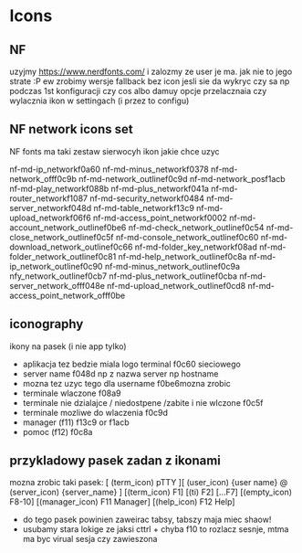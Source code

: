 # Icons 

## NF
uzyjmy https://www.nerdfonts.com/ i zalozmy ze user je ma. jak nie to jego strate :P
ew zrobimy wersje fallback bez icon jesli sie da wykryc czy sa np podczas 1st konfiguracji czy cos
albo damuy opcje przelacznaia czy wylacznia ikon w settingach (i przez to configu)

## NF network icons set
NF fonts ma taki zestaw sierwocyh ikon jakie chce uzyc

nf-md-ip_networkf0a60
nf-md-minus_networkf0378
nf-md-network_offf0c9b
nf-md-network_outlinef0c9d
nf-md-network_posf1acb
nf-md-play_networkf088b
nf-md-plus_networkf041a
nf-md-router_networkf1087
nf-md-security_networkf0484
nf-md-server_networkf048d
nf-md-table_networkf13c9
nf-md-upload_networkf06f6
nf-md-access_point_networkf0002
nf-md-account_network_outlinef0be6
nf-md-check_network_outlinef0c54
nf-md-close_network_outlinef0c5f
nf-md-console_network_outlinef0c60
nf-md-download_network_outlinef0c66
nf-md-folder_key_networkf08ad
nf-md-folder_network_outlinef0c81
nf-md-help_network_outlinef0c8a
nf-md-ip_network_outlinef0c90
nf-md-minus_network_outlinef0c9a
nfy_network_outlinef0cb7
nf-md-plus_network_outlinef0cba
nf-md-server_network_offf048e
nf-md-upload_network_outlinef0cd8
nf-md-access_point_network_offf0be

##  iconography

ikony na pasek (i nie app tylko)

* aplikacja tez bedzie miala logo terminal f0c60 sieciowego
* server name f048d np z nazwa server np hostname
* mozna tez uzyc tego dla username f0be6mozna zrobic 
* terminale wlaczone f08a9
* terminale nie dzialajce / niedostpene /zabite i nie wlczone f0c5f
* terminale mozliwe do wlaczenia f0c9d
* manager (f11) f13c9 or  f1acb
* pomoc (f12) f0c8a

## przykladowy pasek zadan z ikonami

 mozna zrobic taki pasek:
[ (term_icon) pTTY ][ (user_icon) {user name} @ (server_icon) {server_name} ]  [(term_icon) F1] [(ti) F2] [...F7] [(empty_icon) F8-10] [(manager_icon) F11 Manager] [(help_icon) F12 Help]

* do tego pasek powinien zaweirac tabsy, tabszy maja miec shaow!
*  usubamy stara lokige ze jaksi cttrl + chyba f10 to rozlacz sesnje, mtma ma byc virual sesja czy zawieszona
